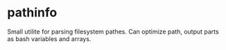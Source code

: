 # pathinfo
 Small utilite for parsing filesystem pathes. Can optimize path, output parts as bash variables and arrays.
